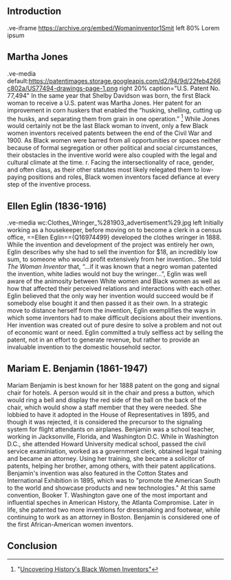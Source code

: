 ## Introduction
.ve-iframe https://archive.org/embed/Womaninventor1Smit left 80%
Lorem ipsum

## Martha Jones
.ve-media default:https://patentimages.storage.googleapis.com/d2/94/9d/22feb4266c802a/US77494-drawings-page-1.png right 20% caption="U.S. Patent No. 77,494"
In the same year that Shelby Davidson was born, the first Black woman to receive a U.S. patent was Martha Jones. Her patent for an improvement in corn huskers that enabled the “husking, shelling, cutting up the husks, and separating them from grain in one operation.” [^1]  While Jones would certainly not be the last Black woman to invent, only a few Black women inventors received patents between the end of the Civil War and 1900. As Black women were barred from all opportunities or spaces neither because of formal segregation or other political and social circumstances, their obstacles in the inventive world were also coupled with the legal and cultural climate at the time. r. Facing the intersectionality of race, gender, and often class, as their other statutes most likely relegated them to low-paying positions and roles, Black women inventors faced defiance at every step of the inventive process.

## Ellen Eglin (1836-1916)
.ve-media wc:Clothes_Wringer_%281903_advertisement%29.jpg left
Initially working as a housekeeper, before moving on to become a clerk in a census office, ==Ellen Eglin=={Q16974499} developed the clothes wringer in 1888. While the invention and development of the project was entirely her own, Eglin describes why she had to sell the invention for $18, an incredibly low sum, to someone who would profit extensively from her invention.. She told *The Woman Inventor* that, “...if it was known that a negro woman patented the invention, white ladies would not buy the wringer…”, Eglin was well aware of the animosity between White women and Black women as well as how that affected their perceived relations and interactions with each other. Eglin believed that the only way her invention would succeed would be if somebody else bought it and then passed it as their own. In a strategic move to distance herself from the invention, Eglin exemplifies the ways in which some inventors had to make difficult decisions about their inventions. Her invention was created out of pure desire to solve a problem and not out of economic want or need. Eglin committed a truly selfless act by selling the patent, not in an effort to generate revenue, but rather to provide an invaluable invention to the domestic household sector.

## Mariam E. Benjamin (1861-1947)
Mariam Benjamin is best known for her 1888 patent on the gong and signal chair for hotels. A person would sit in the chair and press a button, which would ring a bell and display the red side of the ball on the back of the chair, which would show a staff member that they were needed. She lobbied to have it adopted in the House of Representatives in 1895, and though it was rejected, it is considered the precursor to the signaling system for flight attendants on airplanes. Benjamin was a school teacher, working in Jacksonville, Florida, and Washington D.C. While in Washington D.C., she attended Howard University medical school, passed the civil service examiniation, worked as a government clerk, obtained legal training and became an attorney. Using her training, she became a solicitor of patents, helping her brother, among others, with their patent applications. Benjamin's invention was also featured in the Cotton States and International Exhibition in 1895, which was to "promote the American South to the world and showcase products and new technologies." At this same convention, Booker T. Washington gave one of the most important and influential speches in American History, the Atlanta Compromise. Later in life, she patented two more inventions for dressmaking and footwear, while continuing to work as an attorney in Boston. Benjamin is considered one of the first African-American women inventors.

## Conclusion





[^1]:"[Uncovering History's Black Women Inventors"](https://2014-2017.commerce.gov/news/blog/2014/02/uncovering-historys-black-women-inventors.html)
